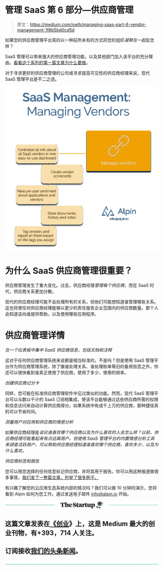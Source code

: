 # 管理 SaaS 第 6 部分—供应商管理

> 原文：<https://medium.com/swlh/managing-saas-part-6-vendor-management-1f8b5bd0cd5d>

如果您的供应商管理平台真的以一种前所未有的方式将您的组织*凝聚在一起*会怎样？

SaaS 管理可以带来强大的供应商管理功能，以及其他部门加入该平台的充分理由。[看看这个系列的第一篇文章为什么要做](https://alpin.io/blog/saas-management-use-cases/)。

对于寻求更好的供应商管理的公司或寻求提高可见性的供应商经理来说，现代 SaaS 管理平台是不二之选。

![](img/cff71e443a0523218e54114d90d99ef2.png)

# **为什么 SaaS 供应商管理很重要？**

供应商管理发生了重大变化。过去，供应商经理*管理每个供应商*，而在 SaaS 时代，供应商关系更加分散。

现代的供应商经理可能不会处理所有的关系，但他们可能想知道谁管理哪些关系。这也将使任何供应商经理能够以更少的责任报告企业范围内的供应商数量。那个人会知道该向谁提供帮助，以及使用哪些应用程序。

# **供应商管理详情**

*在一个仪表板中集中 SaaS 供应商信息，包括文档和注释*

这对于任何供应商管理系统来说都是相当标准的，不是吗？但是使用 SaaS 管理平台作为供应商管理系统，除了像谁处理关系、谁处理账单等旧的备用信息之外，你还可以很快看到谁真正使用了供应商，使用了多少，使用的频率。

*创建供应商记分卡*

同样，您可能在标准供应商管理软件中见过类似的功能。然而，现代 SaaS 管理平台可以与数以千计的 SaaS 订阅相集成，使该平台能够通过这些供应商所需的权限和信息访问来自动计算供应商得分。如果系统中有成千上万的供应商，那种捷径真的可以节省时间。

*测量用户对应用和供应商的情感分析*

如果供应商经理是*谈论谁喜欢哪个供应商以及为什么喜欢的人会怎么样？以前，供应商经理可能看起来有点远离用户。但使用 SaaS 管理平台的内置情感分析工具来调查活跃用户，可以帮助供应商经理知道谁喜欢哪个供应商，喜欢多少，以及为什么喜欢。*

*供应商标签和报告*

您可以用您选择的任何信息标记供应商，并将其用于报告。你可以用这种报道做很多事情，[我们发了一整篇文章，列举了很多例子。](https://alpin.io/blog/feature-tags-and-search/)

有兴趣了解您的云应用生态系统内部的情况吗？我们可以做 10 分钟的演示，您将看到 Alpin 如何为您工作。通过发送电子邮件 [info@alpin.io](mailto:info@alpin.io) 开始。

[![](img/308a8d84fb9b2fab43d66c117fcc4bb4.png)](https://medium.com/swlh)

## 这篇文章发表在[《创业](https://medium.com/swlh)》上，这是 Medium 最大的创业刊物，有+393，714 人关注。

## 订阅接收[我们的头条新闻](http://growthsupply.com/the-startup-newsletter/)。

[![](img/b0164736ea17a63403e660de5dedf91a.png)](https://medium.com/swlh)